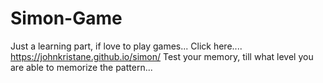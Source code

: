 # Simon-Game

Just a learning part, if love to play games...
Click here.... https://johnkristane.github.io/simon/
Test your memory, till what level you are able to memorize the pattern...

